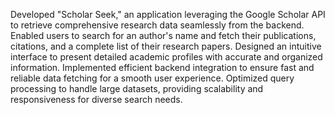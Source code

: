 Developed "Scholar Seek," an application leveraging the Google Scholar API to retrieve comprehensive research data seamlessly from the backend.
Enabled users to search for an author's name and fetch their publications, citations, and a complete list of their research papers.
Designed an intuitive interface to present detailed academic profiles with accurate and organized information.
Implemented efficient backend integration to ensure fast and reliable data fetching for a smooth user experience.
Optimized query processing to handle large datasets, providing scalability and responsiveness for diverse search needs.

